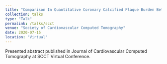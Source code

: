 ```yaml
---
title: "Comparison In Quantitative Coronary Calcified Plaque Burden Between Filter Back Projection and Iterative Reconstruction Algorithm Using Scan With Various Exposure Dosage"
collection: talks
type: "Talk"
permalink: /talks/scct
venue: "Society of Cardiovascular Computed Tomography"
date: 2020-07-15
location: "Virtual"
---
```


Presented abstract published in Journal of Cardiovascular Computed Tomography at SCCT Virtual Conference. 